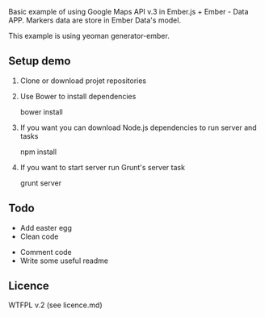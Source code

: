 Basic example of using Google Maps API v.3 in Ember.js + Ember - Data APP. Markers data are store in Ember Data's model.

This example is using yeoman generator-ember.

## Setup demo
1. Clone or download projet repositories
2. Use Bower to install dependencies

    bower install

3. If you want you can download Node.js dependencies to run server and tasks

    npm install

4. If you want to start server run Grunt's server task

    grunt server

## Todo
+ Add easter egg
+ Clean code
- Comment code
- Write some useful readme

## Licence
WTFPL v.2 (see licence.md)